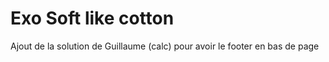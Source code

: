 # Exo Soft like cotton

Ajout de la solution de Guillaume (calc) pour avoir le footer en bas de page
